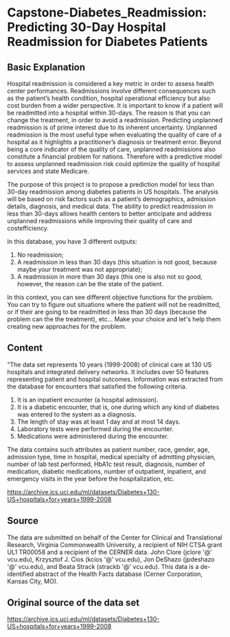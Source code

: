 # Capstone-Diabetes_Readmission: Predicting 30-Day Hospital Readmission for Diabetes Patients


## Basic Explanation
Hospital readmission is considered a key metric in order to assess health center performances. Readmissions involve different consequences such as the patient’s health condition, hospital operational efficiency but also cost burden from a wider perspective. It is important to know if a patient will be readmitted into a hospital within 30-days. The reason is that you can change the treatment, in order to avoid a readmission. Predicting unplanned readmission is of prime interest due to its inherent uncertainty. Unplanned readmission is the most useful type when evaluating the quality of care of a hospital as it highlights a
practitioner’s diagnosis or treatment error. Beyond being a core indicator of the quality of care, unplanned readmissions also constitute a financial problem for nations. Therefore with a predictive model to assess unplanned readmission risk could optimize the quality of hospital services and state Medicare.

The purpose of this project is to propose a prediction model for less than 30-day readmission among diabetes patients in US hospitals. The analysis will be based on risk factors such as a patient’s demographics, admission details, diagnosis, and medical data. The ability to predict readmission in less than 30-days allows health centers to better anticipate and address unplanned readmissions while improving their quality of care and costefficiency.

In this database, you have 3 different outputs:

1. No readmission;
2. A readmission in less than 30 days (this situation is not good, because maybe your treatment was not appropriate);
3. A readmission in more than 30 days (this one is also not so good, however, the reason can be the state of the patient.

In this context, you can see different objective functions for the problem. You can try to figure out situations where the patient will not be readmitted, or if their are going to be readmitted in less than 30 days (because the problem can the the treatment), etc… Make your choice and let's help them creating new approaches for the problem.

## Content
"The data set represents 10 years (1999-2008) of clinical care at 130 US hospitals and integrated delivery networks. It includes over 50 features representing patient and hospital outcomes. Information was extracted from the database for encounters that satisfied the following criteria.

1. It is an inpatient encounter (a hospital admission).
2. It is a diabetic encounter, that is, one during which any kind of diabetes was entered to the system as a diagnosis.
3. The length of stay was at least 1 day and at most 14 days.
4. Laboratory tests were performed during the encounter.
5. Medications were administered during the encounter.

The data contains such attributes as patient number, race, gender, age, admission type, time in hospital, medical specialty of admitting physician, number of lab test performed, HbA1c test result, diagnosis, number of medication, diabetic medications, number of outpatient, inpatient, and emergency visits in the year before the hospitalization, etc.

https://archive.ics.uci.edu/ml/datasets/Diabetes+130-US+hospitals+for+years+1999-2008

## Source
The data are submitted on behalf of the Center for Clinical and Translational Research, Virginia Commonwealth University, a recipient of NIH CTSA grant UL1 TR00058 and a recipient of the CERNER data. John Clore (jclore '@' vcu.edu), Krzysztof J. Cios (kcios '@' vcu.edu), Jon DeShazo (jpdeshazo '@' vcu.edu), and Beata Strack (strackb '@' vcu.edu). This data is a de-identified abstract of the Health Facts database (Cerner Corporation, Kansas City, MO).

## Original source of the data set
https://archive.ics.uci.edu/ml/datasets/Diabetes+130-US+hospitals+for+years+1999-2008
